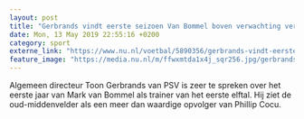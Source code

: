 ```yaml
---
layout: post
title: "Gerbrands vindt eerste seizoen Van Bommel boven verwachting verlopen"
date: Mon, 13 May 2019 22:55:16 +0200
category: sport
externe_link: "https://www.nu.nl/voetbal/5890356/gerbrands-vindt-eerste-seizoen-van-bommel-boven-verwachting-verlopen.html"
feature_image: "https://media.nu.nl/m/ffwxmtda1x4j_sqr256.jpg/gerbrands-vindt-eerste-seizoen-van-bommel-boven-verwachting-verlopen.jpg"
---
```


Algemeen directeur Toon Gerbrands van PSV is zeer te spreken over het eerste jaar van Mark van Bommel als trainer van het eerste elftal. Hij ziet de oud-middenvelder als een meer dan waardige opvolger van Phillip Cocu.

